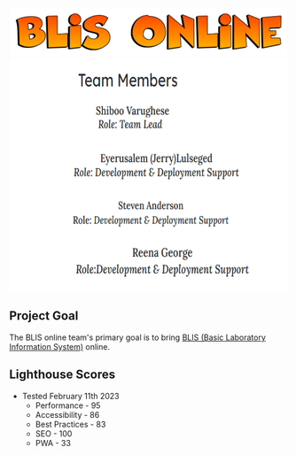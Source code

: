 <center><img src = "assets/blisheader.png" alt="BLIS Online Team" width="500" height="88"></center>


<center><img src = "assets/team-members.png" alt="Team Members - Eyerusalem (Jerry) Lulseged, Steven Anderson, Shiboo Varughese, Reena George" width="722" height="422"></center>


## Project Goal

The BLIS online team's primary goal is to bring [BLIS (Basic Laboratory Information System)](https://github.com/C4G/BLIS) online.


## Lighthouse Scores

* Tested February 11th 2023
  * Performance - 95
  * Accessibility - 86
  * Best Practices - 83
  * SEO - 100
  * PWA - 33